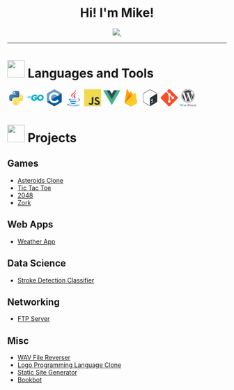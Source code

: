 <div id="header" align="center">
  <h1>Hi! I'm Mike!</h1>
  <div id="badges">
    <a href="https://www.linkedin.com/in/michael-melei/">
      <img src="https://img.shields.io/badge/LinkedIn-blue?logo=linkedin&logoColor=white&style=for-the-badge"/>
      <img src="https://komarev.com/ghpvc/?username=mikemel21&style=flat-square&color=blue" alt=""/>
    </a>
  </div>
</div>

---
<div id="langs-tools">
  <h1><img src="https://github.com/mikemel21/mikemel21/assets/91397480/823a27cd-8e84-4e8b-bd3e-df515472eb53" width="40" height="40"/> Languages and Tools</h1>
  <img src="https://github.com/devicons/devicon/blob/master/icons/python/python-original.svg" width="40" height="40"/>
  <img src="https://github.com/devicons/devicon/blob/master/icons/go/go-original-wordmark.svg" width="40" height="40"/>
  <img src="https://github.com/devicons/devicon/blob/master/icons/c/c-original.svg" width="40" height="40"/>
  <img src="https://github.com/devicons/devicon/blob/master/icons/java/java-original.svg" width="40" height="40"/>
  <img src="https://github.com/devicons/devicon/blob/master/icons/javascript/javascript-original.svg" width="40" height="40"/>
  <img src="https://github.com/devicons/devicon/blob/master/icons/vuejs/vuejs-original.svg" width="40" height="40"/>
  <img src="https://github.com/devicons/devicon/blob/master/icons/firebase/firebase-original.svg" width="40" height="40"/>
  <img src="https://github.com/devicons/devicon/blob/master/icons/bash/bash-original.svg" width="40" height="40"/>
  <img src="https://github.com/devicons/devicon/blob/master/icons/git/git-original.svg" width="40" height="40"/>
  <img src="https://github.com/devicons/devicon/blob/master/icons/wordpress/wordpress-original.svg" width="40" height="40"/>
  
</div>

<!-- div id="About-Me">
  <h1><img src="https://github.com/mikemel21/mikemel21/assets/91397480/a996193a-cd72-4b30-a5a4-3d65808b0d77" width="40" height="40"/> About Me</h1>
</div -->

<div id="Projects">
  <h1><img src="https://github.com/mikemel21/mikemel21/assets/91397480/9cbe2864-c803-4a45-9859-e85147fdf7f4" width="40" height="40"/> Projects</h1>
  
  <h2>Games</h2>
  <ul>
    <li><a href="https://github.com/mikemel21/CIS343-Asteroids-Clone">Asteroids Clone</a></li>
    <li><a href="https://github.com/mikemel21/Tic-Tac-Toe">Tic Tac Toe</a></li>
    <li><a href="https://github.com/mikemel21/Project2GH">2048</a></li>
    <li><a href="https://github.com/mikemel21/CIS343-GVZork">Zork</a></li>
  </ul>

  <h2>Web Apps</h2>
  <ul>
  <li><a href="https://github.com/mikemel21/Weather-App">Weather App</a></li>
  </ul>

  <h2>Data Science</h2>
  <ul>
    <li><a href="https://github.com/mikemel21/CIS352-Final-Project">Stroke Detection Classifier</a></li>
  </ul>

  <h2>Networking</h2>
  <ul>
    <li><a href="https://github.com/mikemel21/FTP-Server">FTP Server</a></li>
  </ul>
  <h2>Misc</h2>
  <ul>
  <li><a href="https://github.com/mikemel21/CIS343PWAVFileReverser">WAV File Reverser</a></li>
  <li><a href="https://github.com/mikemel21/CIS343-logo">Logo Programming Language Clone</a></li>
  <li><a href="https://github.com/mikemel21/static-site-generator">Static Site Generator</a></li>
  <li><a href="https://github.com/mikemel21/bookbot">Bookbot</a></li>
  </ul>
</div>




